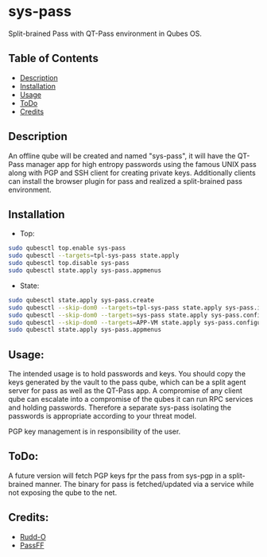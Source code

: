 # sys-pass

Split-brained Pass with QT-Pass environment in Qubes OS.

## Table of Contents

*   [Description](#description)
*   [Installation](#installation)
*   [Usage](#usage)
*   [ToDo](#todo)
*   [Credits](#credits)

## Description

An offline qube will be created and named "sys-pass", it will have the  QT-Pass
manager app for high entropy passwords using the famous UNIX pass along with PGP
and SSH client for creating private keys. Additionally clients can install the
browser plugin for pass and realized a split-brained pass environment.

## Installation

*   Top:

```sh
sudo qubesctl top.enable sys-pass
sudo qubesctl --targets=tpl-sys-pass state.apply
sudo qubesctl top.disable sys-pass
sudo qubesctl state.apply sys-pass.appmenus
```

*   State:

<!-- pkg:begin:post-install -->

```sh
sudo qubesctl state.apply sys-pass.create
sudo qubesctl --skip-dom0 --targets=tpl-sys-pass state.apply sys-pass.install
sudo qubesctl --skip-dom0 --targets=sys-pass state.apply sys-pass.configure
sudo qubesctl --skip-dom0 --targets=APP-VM state.apply sys-pass.configure-browser
sudo qubesctl state.apply sys-pass.appmenus
```

<!-- pkg:end:post-install -->

## Usage:

The intended usage is to hold passwords and keys. You should copy the keys
generated by the vault to the pass qube, which can be a split agent
server for pass as well as the QT-Pass app. A compromise of any client qube can
escalate into a compromise of the qubes it can run RPC services and holding passwords.
Therefore a separate sys-pass isolating the passwords is appropriate
according to your threat model.

PGP key management is in responsibility of the user.

## ToDo:

A future version will fetch PGP keys fpr the pass from sys-pgp in a split-brained manner.
The binary for pass is fetched/updated via a service while not exposing the qube to the net.

## Credits:

*   [Rudd-O](https://github.com/rudd-o/qubes-pass)
*   [PassFF](https://codeberg.org/PassFF/passff-host)
